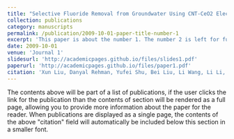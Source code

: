 ```yaml
---
title: "Selective Fluoride Removal from Groundwater Using CNT-CeO2 Electrodes in Capacitive Deionization (CDI)"
collection: publications
category: manuscripts
permalink: /publication/2009-10-01-paper-title-number-1
excerpt: 'This paper is about the number 1. The number 2 is left for future work.'
date: 2009-10-01
venue: 'Journal 1'
slidesurl: 'http://academicpages.github.io/files/slides1.pdf'
paperurl: 'http://academicpages.github.io/files/paper1.pdf'
citation: 'Xun Liu, Danyal Rehman, Yufei Shu, Bei Liu, Li Wang, Li Li, Mengxia Wang, Kunkun Wang, Qi Han, Linlin Zang, John H. Lienhard, Zhongying Wang. Selective Fluoride Removal from Groundwater Using CNT-CeO2 Electrodes in Capacitive Deionization (CDI) [J]. Chemical Engineering Journal., 2024, 482, 14909.'
---
```


The contents above will be part of a list of publications, if the user clicks the link for the publication than the contents of section will be rendered as a full page, allowing you to provide more information about the paper for the reader. When publications are displayed as a single page, the contents of the above "citation" field will automatically be included below this section in a smaller font.
